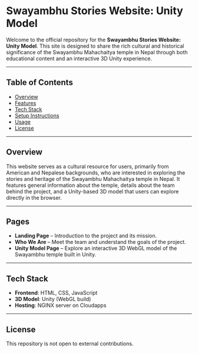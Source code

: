 # Swayambhu Stories Website: Unity Model

Welcome to the official repository for the **Swayambhu Stories Website: Unity Model**. This site is designed to share the rich cultural and historical significance of the Swayambhu Mahachaitya temple in Nepal through both educational content and an interactive 3D Unity experience.

---

## Table of Contents

- [Overview](#overview)
- [Features](#features)
- [Tech Stack](#tech-stack)
- [Setup Instructions](#setup-instructions)
- [Usage](#usage)
- [License](#license)

---

## Overview

This website serves as a cultural resource for users, primarily from American and Nepalese backgrounds, who are interested in exploring the stories and heritage of the Swayambhu Mahachaitya temple in Nepal. It features general information about the temple, details about the team behind the project, and a Unity-based 3D model that users can explore directly in the browser.

---

## Pages

- **Landing Page** – Introduction to the project and its mission.
- **Who We Are** – Meet the team and understand the goals of the project.
- **Unity Model Page** – Explore an interactive 3D WebGL model of the Swayambhu temple built in Unity.

---

## Tech Stack

- **Frontend**: HTML, CSS, JavaScript
- **3D Model**: Unity (WebGL build)
- **Hosting**: NGINX server on Cloudapps

---

## License
This repository is not open to external contributions.

